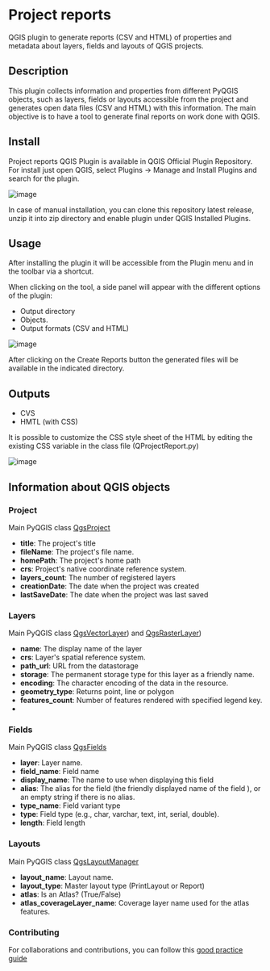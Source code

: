 # Project reports

QGIS plugin to generate reports (CSV and HTML) of properties and metadata about layers, fields and layouts of QGIS projects.

## Description

This plugin collects information and properties from different PyQGIS objects, such as layers, fields or layouts accessible from the project and generates open data files (CSV and HTML) with this information. The main objective is to have a tool to generate final reports on work done with QGIS.

## Install

Project reports QGIS Plugin is available in QGIS Official Plugin Repository. For install just open QGIS, select Plugins -> Manage and Install Plugins and search for the plugin.

![image](https://user-images.githubusercontent.com/4746157/211209142-df602460-01be-42df-98e4-b0bb9211df73.png)


In case of manual installation, you can clone this repository latest release, unzip it into zip directory and enable plugin under QGIS Installed Plugins.

## Usage

After installing the plugin it will be accessible from the Plugin menu and in the toolbar via a shortcut.

When clicking on the tool, a side panel will appear with the different options of the plugin:

- Output directory
- Objects.
- Output formats (CSV and HTML)

![image](https://user-images.githubusercontent.com/4746157/211208664-d3b716d4-957d-42e4-8666-7b08f23b88b8.png)

After clicking on the Create Reports button the generated files will be available in the indicated directory.

## Outputs

- CVS
- HMTL (with CSS)

It is possible to customize the CSS style sheet of the HTML by editing the existing CSS variable in the class file (QProjectReport.py)

![image](https://user-images.githubusercontent.com/4746157/211209086-a60984cf-5bb9-4415-9977-aa919f83f567.png)

## Information about QGIS objects

### Project

Main PyQGIS class [QgsProject](https://qgis.org/pyqgis/master/core/QgsProject.html#module-QgsProject)

- **title**: The project's title
- **fileName**: The project's file name.
- **homePath**: The project's home path
- **crs**: Project's native coordinate reference system.
- **layers_count**: The number of registered layers
- **creationDate**: The date when the project was created
- **lastSaveDate**: The date when the project was last saved

### Layers

Main PyQGIS class [QgsVectorLayer](https://qgis.org/pyqgis/master/core/QgsVectorLayer.html#module-QgsVectorLayer)) and [QgsRasterLayer](https://qgis.org/pyqgis/master/core/QgsRasterLayer.html#module-QgsRasterLayer))

- **name**: The display name of the layer
- **crs**: Layer's spatial reference system.
- **path_url**: URL from the datastorage
- **storage**: The permanent storage type for this layer as a friendly name.
- **encoding**: The character encoding of the data in the resource. 
- **geometry_type**: Returns point, line or polygon
- **features_count**: Number of features rendered with specified legend key.
- 
### Fields

Main PyQGIS class [QgsFields](https://qgis.org/pyqgis/master/core/QgsFields.html#module-QgsFields)

- **layer**: Layer name.
- **field_name**: Field name
- **display_name**: The name to use when displaying this field
- **alias**: The alias for the field (the friendly displayed name of the field ), or an empty string if there is no alias.
- **type_name**: Field variant type
- **type**: Field type (e.g., char, varchar, text, int, serial, double).
- **length**: Field length

### Layouts

Main PyQGIS class [QgsLayoutManager](https://qgis.org/pyqgis/master/core/QgsLayoutManager.html#qgis.core.QgsLayoutManager.layouts)

- **layout_name**: Layout name.
- **layout_type**: Master layout type (PrintLayout or Report)
- **atlas**: Is an Atlas? (True/False)
- **atlas_coverageLayer_name**: Coverage layer name used for the atlas features.

### Contributing

For collaborations and contributions, you can follow this [good practice guide](https://github.com/firstcontributions/first-contributions)



